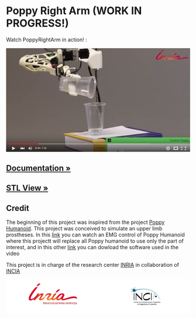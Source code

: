 # Poppy Right Arm (WORK IN PROGRESS!)

Watch PoppyRightArm in action! :

[![Little red ridning hood](doc/img/poppyvideo.jpg)](https://www.youtube.com/watch?v=47-JBuZhTWU&feature=youtu.be "Little red riding hood - Click to Watch!")

## [Documentation »](https://github.com/poppy-project/poppy-6dof-right-arm/blob/master/doc/README.md)
## [STL View »](doc/stl/PoppyRightArm.STL)

## Credit

The beginning of this project was inspired from the project [Poppy Humanoid](https://www.poppy-project.org/?lang=fr). This project was conceived to simulate an upper limb prostheses. In this [link](https://vimeo.com/134840606) you can watch an EMG control of Poppy Humanoid where this projectt will replace all Poppy humanoid to use only the part of interest, and in this other [link](https://github.com/joelortizsosa/EMG_Processing) you can dowload the software used in the video

This project is in charge of the research center [INRIA](http://www.inria.fr/centre/bordeaux) in collaboration of [INCIA](http://www.incia.u-bordeaux1.fr/)


![credits](doc/img/credits.jpg)
